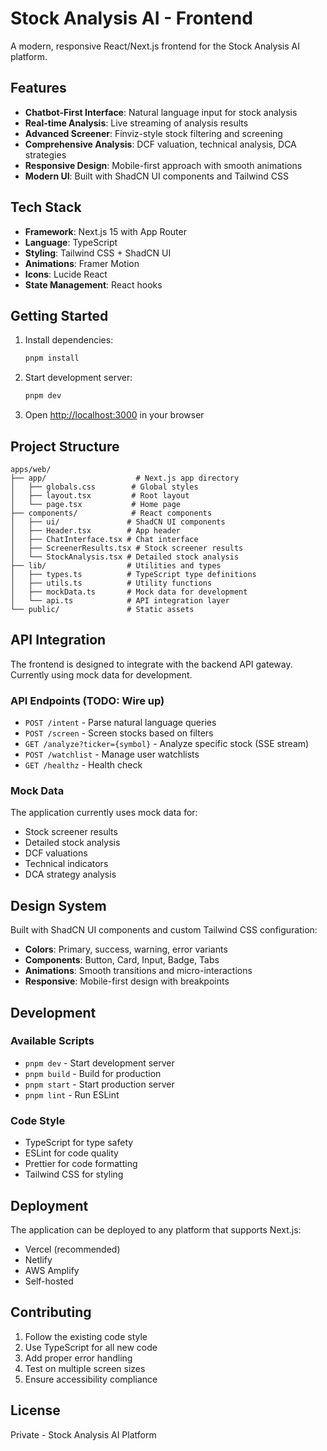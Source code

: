 # Stock Analysis AI - Frontend

A modern, responsive React/Next.js frontend for the Stock Analysis AI platform.

## Features

- **Chatbot-First Interface**: Natural language input for stock analysis
- **Real-time Analysis**: Live streaming of analysis results
- **Advanced Screener**: Finviz-style stock filtering and screening
- **Comprehensive Analysis**: DCF valuation, technical analysis, DCA strategies
- **Responsive Design**: Mobile-first approach with smooth animations
- **Modern UI**: Built with ShadCN UI components and Tailwind CSS

## Tech Stack

- **Framework**: Next.js 15 with App Router
- **Language**: TypeScript
- **Styling**: Tailwind CSS + ShadCN UI
- **Animations**: Framer Motion
- **Icons**: Lucide React
- **State Management**: React hooks

## Getting Started

1. Install dependencies:
   ```bash
   pnpm install
   ```

2. Start development server:
   ```bash
   pnpm dev
   ```

3. Open [http://localhost:3000](http://localhost:3000) in your browser

## Project Structure

```
apps/web/
├── app/                    # Next.js app directory
│   ├── globals.css        # Global styles
│   ├── layout.tsx         # Root layout
│   └── page.tsx           # Home page
├── components/            # React components
│   ├── ui/               # ShadCN UI components
│   ├── Header.tsx        # App header
│   ├── ChatInterface.tsx # Chat interface
│   ├── ScreenerResults.tsx # Stock screener results
│   └── StockAnalysis.tsx # Detailed stock analysis
├── lib/                  # Utilities and types
│   ├── types.ts          # TypeScript type definitions
│   ├── utils.ts          # Utility functions
│   ├── mockData.ts       # Mock data for development
│   └── api.ts            # API integration layer
└── public/               # Static assets
```

## API Integration

The frontend is designed to integrate with the backend API gateway. Currently using mock data for development.

### API Endpoints (TODO: Wire up)

- `POST /intent` - Parse natural language queries
- `POST /screen` - Screen stocks based on filters
- `GET /analyze?ticker={symbol}` - Analyze specific stock (SSE stream)
- `POST /watchlist` - Manage user watchlists
- `GET /healthz` - Health check

### Mock Data

The application currently uses mock data for:
- Stock screener results
- Detailed stock analysis
- DCF valuations
- Technical indicators
- DCA strategy analysis

## Design System

Built with ShadCN UI components and custom Tailwind CSS configuration:

- **Colors**: Primary, success, warning, error variants
- **Components**: Button, Card, Input, Badge, Tabs
- **Animations**: Smooth transitions and micro-interactions
- **Responsive**: Mobile-first design with breakpoints

## Development

### Available Scripts

- `pnpm dev` - Start development server
- `pnpm build` - Build for production
- `pnpm start` - Start production server
- `pnpm lint` - Run ESLint

### Code Style

- TypeScript for type safety
- ESLint for code quality
- Prettier for code formatting
- Tailwind CSS for styling

## Deployment

The application can be deployed to any platform that supports Next.js:

- Vercel (recommended)
- Netlify
- AWS Amplify
- Self-hosted

## Contributing

1. Follow the existing code style
2. Use TypeScript for all new code
3. Add proper error handling
4. Test on multiple screen sizes
5. Ensure accessibility compliance

## License

Private - Stock Analysis AI Platform
